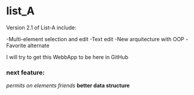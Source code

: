 # list_A

Version 2.1 of List-A include:

-Multi-element selection and edit
-Text edit
-New arquitecture with OOP
-Favorite alternate


I will try to get this WebbApp to be here in GitHub

### next feature:

_permits on elements_
_friends_
**better data structure**

